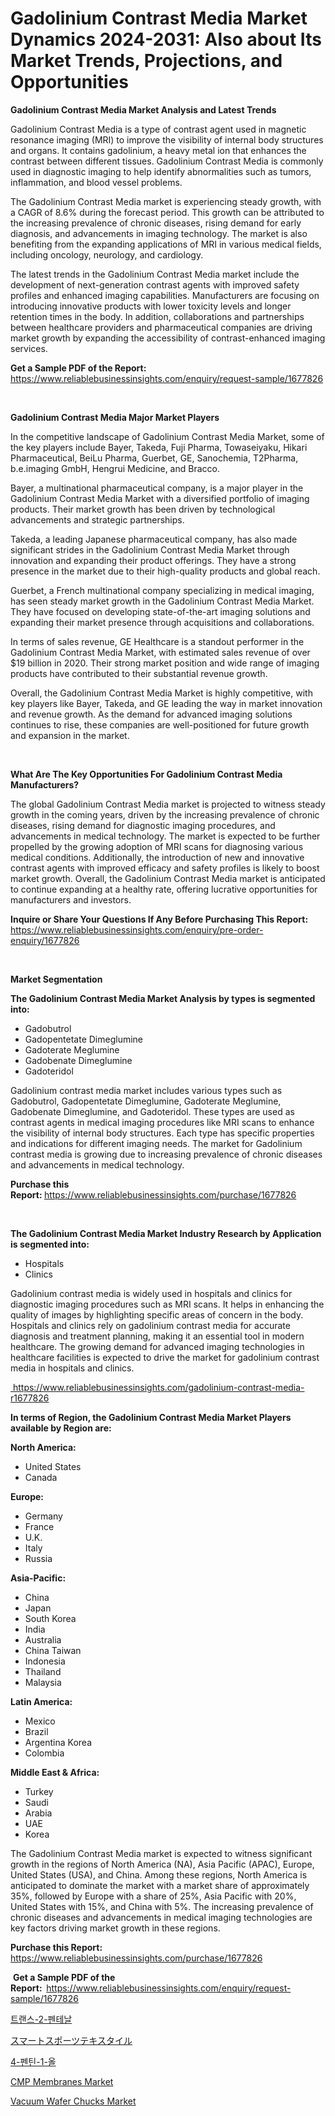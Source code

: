 <p><h1>Gadolinium Contrast Media Market Dynamics 2024-2031: Also about Its Market Trends, Projections, and Opportunities</h1></p><p><strong>Gadolinium Contrast Media Market Analysis and Latest Trends</strong></p>
<p><p>Gadolinium Contrast Media is a type of contrast agent used in magnetic resonance imaging (MRI) to improve the visibility of internal body structures and organs. It contains gadolinium, a heavy metal ion that enhances the contrast between different tissues. Gadolinium Contrast Media is commonly used in diagnostic imaging to help identify abnormalities such as tumors, inflammation, and blood vessel problems.</p><p>The Gadolinium Contrast Media market is experiencing steady growth, with a CAGR of 8.6% during the forecast period. This growth can be attributed to the increasing prevalence of chronic diseases, rising demand for early diagnosis, and advancements in imaging technology. The market is also benefiting from the expanding applications of MRI in various medical fields, including oncology, neurology, and cardiology.</p><p>The latest trends in the Gadolinium Contrast Media market include the development of next-generation contrast agents with improved safety profiles and enhanced imaging capabilities. Manufacturers are focusing on introducing innovative products with lower toxicity levels and longer retention times in the body. In addition, collaborations and partnerships between healthcare providers and pharmaceutical companies are driving market growth by expanding the accessibility of contrast-enhanced imaging services.</p></p>
<p><strong>Get a Sample PDF of the Report:&nbsp;</strong> <a href="https://www.reliablebusinessinsights.com/enquiry/request-sample/1677826">https://www.reliablebusinessinsights.com/enquiry/request-sample/1677826</a></p>
<p>&nbsp;</p>
<p><strong>Gadolinium Contrast Media Major Market Players</strong></p>
<p><p>In the competitive landscape of Gadolinium Contrast Media Market, some of the key players include Bayer, Takeda, Fuji Pharma, Towaseiyaku, Hikari Pharmaceutical, BeiLu Pharma, Guerbet, GE, Sanochemia, T2Pharma, b.e.imaging GmbH, Hengrui Medicine, and Bracco. </p><p>Bayer, a multinational pharmaceutical company, is a major player in the Gadolinium Contrast Media Market with a diversified portfolio of imaging products. Their market growth has been driven by technological advancements and strategic partnerships. </p><p>Takeda, a leading Japanese pharmaceutical company, has also made significant strides in the Gadolinium Contrast Media Market through innovation and expanding their product offerings. They have a strong presence in the market due to their high-quality products and global reach. </p><p>Guerbet, a French multinational company specializing in medical imaging, has seen steady market growth in the Gadolinium Contrast Media Market. They have focused on developing state-of-the-art imaging solutions and expanding their market presence through acquisitions and collaborations. </p><p>In terms of sales revenue, GE Healthcare is a standout performer in the Gadolinium Contrast Media Market, with estimated sales revenue of over $19 billion in 2020. Their strong market position and wide range of imaging products have contributed to their substantial revenue growth. </p><p>Overall, the Gadolinium Contrast Media Market is highly competitive, with key players like Bayer, Takeda, and GE leading the way in market innovation and revenue growth. As the demand for advanced imaging solutions continues to rise, these companies are well-positioned for future growth and expansion in the market.</p></p>
<p>&nbsp;</p>
<p><strong>What Are The Key Opportunities For Gadolinium Contrast Media Manufacturers?</strong></p>
<p><p>The global Gadolinium Contrast Media market is projected to witness steady growth in the coming years, driven by the increasing prevalence of chronic diseases, rising demand for diagnostic imaging procedures, and advancements in medical technology. The market is expected to be further propelled by the growing adoption of MRI scans for diagnosing various medical conditions. Additionally, the introduction of new and innovative contrast agents with improved efficacy and safety profiles is likely to boost market growth. Overall, the Gadolinium Contrast Media market is anticipated to continue expanding at a healthy rate, offering lucrative opportunities for manufacturers and investors.</p></p>
<p><strong>Inquire or Share Your Questions If Any Before Purchasing This Report:</strong> <a href="https://www.reliablebusinessinsights.com/enquiry/pre-order-enquiry/1677826">https://www.reliablebusinessinsights.com/enquiry/pre-order-enquiry/1677826</a></p>
<p>&nbsp;</p>
<p><strong>Market Segmentation</strong></p>
<p><strong>The Gadolinium Contrast Media Market Analysis by types is segmented into:</strong></p>
<p><ul><li>Gadobutrol</li><li>Gadopentetate Dimeglumine</li><li>Gadoterate Meglumine</li><li>Gadobenate Dimeglumine</li><li>Gadoteridol</li></ul></p>
<p><p>Gadolinium contrast media market includes various types such as Gadobutrol, Gadopentetate Dimeglumine, Gadoterate Meglumine, Gadobenate Dimeglumine, and Gadoteridol. These types are used as contrast agents in medical imaging procedures like MRI scans to enhance the visibility of internal body structures. Each type has specific properties and indications for different imaging needs. The market for Gadolinium contrast media is growing due to increasing prevalence of chronic diseases and advancements in medical technology.</p></p>
<p><strong>Purchase this Report:&nbsp;</strong><a href="https://www.reliablebusinessinsights.com/purchase/1677826">https://www.reliablebusinessinsights.com/purchase/1677826</a></p>
<p>&nbsp;</p>
<p><strong>The Gadolinium Contrast Media Market Industry Research by Application is segmented into:</strong></p>
<p><ul><li>Hospitals</li><li>Clinics</li></ul></p>
<p><p>Gadolinium contrast media is widely used in hospitals and clinics for diagnostic imaging procedures such as MRI scans. It helps in enhancing the quality of images by highlighting specific areas of concern in the body. Hospitals and clinics rely on gadolinium contrast media for accurate diagnosis and treatment planning, making it an essential tool in modern healthcare. The growing demand for advanced imaging technologies in healthcare facilities is expected to drive the market for gadolinium contrast media in hospitals and clinics.</p></p>
<p><a href="https://www.reliablebusinessinsights.com/gadolinium-contrast-media-r1677826">&nbsp;https://www.reliablebusinessinsights.com/gadolinium-contrast-media-r1677826</a></p>
<p><strong>In terms of Region, the Gadolinium Contrast Media Market Players available by Region are:</strong></p>
<p>
    <p> <strong> North America: </strong>
        <ul>
            <li>United States</li>
            <li>Canada</li>
        </ul>
        </p> 
    <p> <strong> Europe: </strong>
        <ul>
            <li>Germany</li>
            <li>France</li>
            <li>U.K.</li>
            <li>Italy</li>
            <li>Russia</li>
        </ul>
        </p> 
    <p> <strong> Asia-Pacific: </strong>
        <ul>
            <li>China</li>
            <li>Japan</li>
            <li>South Korea</li>
            <li>India</li>
            <li>Australia</li>
            <li>China Taiwan</li>
            <li>Indonesia</li>
            <li>Thailand</li>
            <li>Malaysia</li>
        </ul>
        </p> 
    <p> <strong> Latin America: </strong>
        <ul>
            <li>Mexico</li>
            <li>Brazil</li>
            <li>Argentina Korea</li>
            <li>Colombia</li>
        </ul>
        </p> 
    <p> <strong> Middle East & Africa: </strong>
        <ul>
            <li>Turkey</li>
            <li>Saudi</li>
            <li>Arabia</li>
            <li>UAE</li>
            <li>Korea</li>
        </ul>
    </p>
    </p>
<p><p>The Gadolinium Contrast Media market is expected to witness significant growth in the regions of North America (NA), Asia Pacific (APAC), Europe, United States (USA), and China. Among these regions, North America is anticipated to dominate the market with a market share of approximately 35%, followed by Europe with a share of 25%, Asia Pacific with 20%, United States with 15%, and China with 5%. The increasing prevalence of chronic diseases and advancements in medical imaging technologies are key factors driving market growth in these regions.</p></p>
<p><strong>Purchase this Report: </strong><a href="https://www.reliablebusinessinsights.com/purchase/1677826">https://www.reliablebusinessinsights.com/purchase/1677826</a></p>
<p>&nbsp;<strong>Get a Sample PDF of the Report:&nbsp;&nbsp;</strong><a href="https://www.reliablebusinessinsights.com/enquiry/request-sample/1677826">https://www.reliablebusinessinsights.com/enquiry/request-sample/1677826</a></p>
<p><strong></strong></p>
<p><p><a href="https://github.com/fatmarawatan39/Market-Research-Report-List-1/blob/main/1197664102323.md">트랜스-2-펜테날</a></p><p><a href="https://github.com/CieloStamm/Market-Research-Report-List-1/blob/main/8261847107862.md">スマートスポーツテキスタイル</a></p><p><a href="https://github.com/Wesleyeilly8796202/Market-Research-Report-List-1/blob/main/8167852102324.md">4-펜틴-1-올</a></p><p><a href="https://issuu.com/reportprime-2/docs/cmp-membranes-market-size-2030.pptx">CMP Membranes Market</a></p><p><a href="https://issuu.com/reportprime-2/docs/vacuum-wafer-chucks-market-size-2030.pptx">Vacuum Wafer Chucks Market</a></p></p>